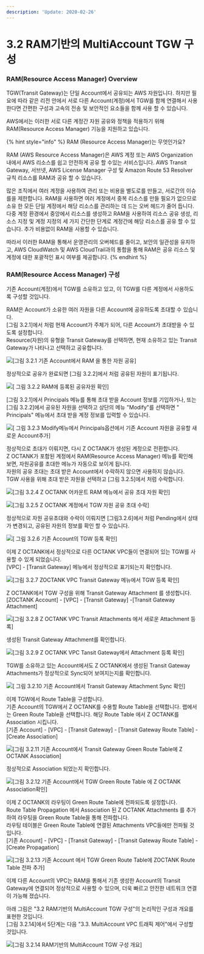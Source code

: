```yaml
---
description: 'Update: 2020-02-26'
---
```


# 3.2 RAM기반의 MultiAccount TGW 구성

### RAM\(Resource Access Manager\) Overview

TGW\(Transit Gateway\)는 단일 Account에서 공유되는 AWS 자원입니다. 하지만 필요에 따라 같은 리전 안에서 서로 다른 Account\(계정\)에서 TGW를 함께 연결해서 사용한다면 간편한 구성과 고속의 전송 및 보안적인 요소들을 함께 사용 할 수 있습니다.

AWS에서는 이러한 서로 다른 계정간 자원 공유와 정책을 적용하기 위해 RAM\(Resource Access Manager\) 기능을 지원하고 있습니다.   

{% hint style="info" %}
RAM \(Resource Access Manager\)는 무엇인가요?

RAM \(AWS Resource Access Manager\)은 AWS 계정 또는 AWS Organization 내에서 AWS 리소스를 쉽고 안전하게 공유 할 수있는 서비스입니다. AWS Transit Gateway, 서브넷, AWS License Manager 구성 및 Amazon Route 53 Resolver 규칙 리소스를 RAM과 공유 할 수 있습니다.

많은 조직에서 여러 계정을 사용하여 관리 또는 비용을 별도로를 만들고, 서로간의 이슈를을 제한합니다. RAM을 사용하면 여러 계정에서 중복 리소스를 만들 필요가 없으므로 소유 한 모든 단일 계정에서 해당 리소스를 관리하는 데 드는 오버 헤드가 줄어 듭니다. 다중 계정 환경에서 중앙에서 리소스를 생성하고 RAM을 사용하여 리소스 공유 생성, 리소스 지정 및 계정 지정의 세 가지 간단한 단계로 계정간에 해당 리소스를 공유 할 수 있습니다. 추가 비용없이 RAM을 사용할 수 있습니다.

따라서 이러한 RAM을 통해서 운영관리의 오버헤드를 줄이고, 보안의 일관성을 유지하고, AWS CloudWatch 및 AWS CloudTrail과의 통합을 통해 RAM은 공유 리소스 및 계정에 대한 포괄적인 표시 여부를 제공합니다.
{% endhint %}

### RAM\(Resource Access Manager\) 구성

기존 Account\(계정\)에서 TGW를 소유하고 있고, 이 TGW를 다른 계정에서 사용하도록 구성할 것입니다.

RAM은 Account가 소유한 여러 자원을 다른 Account에 공유하도록 초대할 수 있습니다.  
\[그림 3.2.1\]에서 처럼 현재 Account가 주체가 되어, 다른 Account가 초대받을 수 있도록 설정합니다.  
Resource\(자원\)의 유형을 Transit Gateway를 선택하면, 현재 소유하고 있는 Transit Gateway가 나타나고 선택하고 공유합니다.

![\[&#xADF8;&#xB9BC; 3.2.1 &#xAE30;&#xC874; Account&#xC5D0;&#xC11C; RAM &#xC744; &#xD1B5;&#xD55C; &#xC790;&#xC6D0; &#xACF5;&#xC720;\]](../.gitbook/assets/3.2.1.ram-create1.png)

정상적으로 공유가 완료되면 \[그림 3.2.2\]에서 처럼 공유된 자원이 표기됩니다.

![\[ &#xADF8;&#xB9BC; 3.2.2 RAM&#xC5D0; &#xB4F1;&#xB85D;&#xB41C; &#xACF5;&#xC720;&#xC790;&#xC6D0; &#xD655;&#xC778;\]](../.gitbook/assets/3.2.2.ram-create1.png)

\[그림 3.2.1\]에서 Principals 메뉴를 통해 초대 받을 Account 정보를 기입하거나, 또는\[그림 3.2.2\]에서 공유된 자원을 선택하고 상단의 메뉴 "Modify"를 선택하면 " Principals" 메뉴에서 초대 받을 계정 정보를 입력할 수 있습니다.

![\[ &#xADF8;&#xB9BC; 3.2.3 Modify&#xBA54;&#xB274;&#xC5D0;&#xC11C; Principals&#xC635;&#xC158;&#xC5D0;&#xC11C; &#xAE30;&#xC874; Account &#xC790;&#xC6D0;&#xC744; &#xACF5;&#xC720;&#xD560; &#xC0C8;&#xB85C;&#xC6B4; Account&#xCD94;&#xAC00;\]](../.gitbook/assets/3.2.3.ram-create3.png)

정상적으로 초대가 이뤄지면, 다시 Z OCTANK가 생성된 계정으로 전환합니다.  
Z OCTANK가 포함된 계정에서 RAM\(Resource Access Manager\) 메뉴를 확인해 보면, 자원공유를 초대한 메뉴가 자동으로 보이게 됩니다.  
자원의 공유 초대는 초대 받은 Account에서 수락하지 않으면 사용하지 않습니다. TGW 사용을 위해 초대 받은 자원을 선택하고 \[그림 3.2.5\]에서 처럼 수락합니다.

![\[&#xADF8;&#xB9BC; 3.2.4 Z OCTANK &#xC5B4;&#xCE74;&#xC6B4;&#xD2B8; RAM &#xBA54;&#xB274;&#xC5D0;&#xC11C; &#xACF5;&#xC720; &#xCD08;&#xB300; &#xC790;&#xC6D0; &#xD655;&#xC778;\]](../.gitbook/assets/3.2.4.ram-create4.png)

![\[&#xADF8;&#xB9BC; 3.2.5 Z OCTANK &#xACC4;&#xC815;&#xC5D0;&#xC11C; TGW &#xC790;&#xC6D0; &#xACF5;&#xC720; &#xCD08;&#xB300; &#xC218;&#xB77D;\]](../.gitbook/assets/3.2.5.ram-create5.png)

정상적으로 자원 공유초대와 수락이 이뤄지면 \[그림3.2.6\]에서 처럼 Pending에서 상태가 변경되고, 공유된 자원의 정보를 확인 할 수 있습니다.

![\[ &#xADF8;&#xB9BC; 3.2.6 &#xAE30;&#xC874; Account&#xC758; TGW &#xB4F1;&#xB85D; &#xD655;&#xC778;\]](../.gitbook/assets/3.2.6.ram-create6.png)

이제 Z OCTANK에서 정상적으로 다른 OCTANK VPC들이 연결되어 있는 TGW를 사용할 수 있게 되었습니다.  
\[VPC\] - \[Transit Gateway\] 메뉴에서 정상적으로 표기되는지 확인합니다.

![\[&#xADF8;&#xB9BC; 3.2.7 ZOCTANK VPC Transit Gateway &#xBA54;&#xB274;&#xC5D0;&#xC11C; TGW &#xB4F1;&#xB85D; &#xD655;&#xC778;\]](../.gitbook/assets/3.2.7.ram-create7.png)

Z OCTANK에서 TGW 구성을 위해 Transit Gateway Attachment 를 생성합니다.  
\[ZOCTANK Account\] - \[VPC\] - \[Transit Gateway\] -\[Transit Gateway Attachment\]

![\[&#xADF8;&#xB9BC; 3.2.8 Z OCTANK VPC Transit Attachments &#xC5D0;&#xC11C; &#xC0C8;&#xB85C;&#xC6B4; Attachment &#xB4F1;&#xB85D;\]](../.gitbook/assets/3.2.8.tgw_attachments.png)

생성된 Transit Gateway Attachment를 확인합니다.

![\[&#xADF8;&#xB9BC; 3.2.9 Z OCTANK VPC Tansit Gateway&#xC5D0;&#xC11C; Attachment &#xB4F1;&#xB85D; &#xD655;&#xC778;\]](../.gitbook/assets/3.2.9.tgw_attachments_check.png)

TGW를 소유하고 있는 Account에서도 Z OCTANK에서 생성된 Transit Gateway Attachments가 정상적으로 Sync되어 보여지는지를 확인합니다.

![\[ &#xADF8;&#xB9BC; 3.2.10 &#xAE30;&#xC874; Account&#xC5D0;&#xC11C; Transit Gateway Attachment Sync &#xD655;&#xC778;\]](../.gitbook/assets/3.2.10.tgw_attachments_check.png)

이제 TGW에서 Route Table을 구성합니다.  
기존 Account의 TGW에서  Z OCTANK를 수용할 Route Table을 선택합니다. 랩에서는 Green Route Table을 선택합니다. 해당 Route Table 에서 Z OCTANK를 Association 시킵니다.   
\[기존 Account\] - \[VPC\] - \[Transit Gateway\] - \[Transit Gateway Route Table\] - \[Create Association\]

![\[&#xADF8;&#xB9BC; 3.2.11 &#xAE30;&#xC874; Account&#xC5D0;&#xC11C; Transit Gateway Green Route Table&#xC5D0; Z OCTANK Association\] ](../.gitbook/assets/3.2.11.tgw_rt.png)

정상적으로 Association 되었는지 확인합니다. 

![\[&#xADF8;&#xB9BC; 3.2.12 &#xAE30;&#xC874; Account&#xC5D0;&#xC11C; TGW Green Route Table &#xC5D0; Z OCTANK Association&#xD655;&#xC778;\]](../.gitbook/assets/3.2.12.tgw_route_association.png)

이제 Z OCTANK의 라우팅이 Green Route Table에 전파되도록 설정합니다.  
Route Table Propagation 에서 Association 된 Z OCTANK Attachments 를 추가하여 라우팅을 Green Route Table을 통해 전파합니다.  
라우팅 테이블은 Green Route Table에 연결된 Attachments VPC들에만 전파될 것입니다.  
\[기존 Account\] - \[VPC\] - \[Transit Gateway\] - \[Transit Gateway Route Table\] - \[Create Propagation\]

![\[&#xADF8;&#xB9BC; 3.2.13 &#xAE30;&#xC874; Account &#xC5D0;&#xC11C; TGW Green Route Table&#xC5D0; ZOCTANK Route Table &#xC804;&#xD30C; &#xCD94;&#xAC00;\]](../.gitbook/assets/3.2.12.tgw_route_propagation.png)

이제 다른 Account의 VPC는 RAM을 통해서 기존 생성한 Account의 Transit Gateway에 연결되어 정상적으로 사용할 수 있으며, 더욱 빠르고 안전한 네트워크 연결이 가능해 졌습니다.

아래 그림은 "3.2 RAM기반의 MultiAccount TGW 구성"의 논리적인 구성과 개요를 표현한 것입니다.  
\[그림 3.2.14\]에서 5단계는 다음 "3.3. MultiAccount VPC 트래픽 제어"에서 구성할 것입니다.

![\[&#xADF8;&#xB9BC; 3.2.14 RAM&#xAE30;&#xBC18;&#xC758; MultiAccount TGW &#xAD6C;&#xC131; &#xAC1C;&#xC694;\]](../.gitbook/assets/3.2.15.ram-summary.png)





